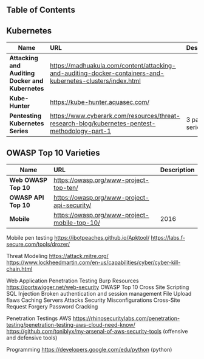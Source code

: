 ## Table of Contents




## Kubernetes
| Name | URL | Description |
| ---------- | :---------- | :---------- |
| **Attacking and Auditing Docker and Kubernetes** |  https://madhuakula.com/content/attacking-and-auditing-docker-containers-and-kubernetes-clusters/index.html |
| **Kube-Hunter** |  https://kube-hunter.aquasec.com/ |
| **Pentesting Kubernetes Series** |  https://www.cyberark.com/resources/threat-research-blog/kubernetes-pentest-methodology-part-1 | 3 part series] |
 
  
## OWASP Top 10 Varieties
| Name | URL | Description |
| ---------- | :---------- | :---------- |  
| **Web OWASP Top 10** | https://owasp.org/www-project-top-ten/ | |
| **OWASP API Top 10** | https://owasp.org/www-project-api-security/ | |
| **Mobile** | https://owasp.org/www-project-mobile-top-10/ | 2016 |
  

Mobile pen testing
  https://ibotpeaches.github.io/Apktool/
  https://labs.f-secure.com/tools/drozer/
  

Threat Modeling
  https://attack.mitre.org/
  https://www.lockheedmartin.com/en-us/capabilities/cyber/cyber-kill-chain.html
  

Web Application Penetration Testing
  Burp Resources
    https://portswigger.net/web-security
  OWASP Top 10
    Cross Site Scripting
    SQL Injection
    Broken authentication and session management
    File Upload flaws
    Caching Servers Attacks
    Security Misconfigurations
    Cross-Site Request Forgery
    Password Cracking

Penetration Testings AWS
  https://rhinosecuritylabs.com/penetration-testing/penetration-testing-aws-cloud-need-know/
  https://github.com/toniblyx/my-arsenal-of-aws-security-tools (offensive and defensive tools)
  

Programming
  https://developers.google.com/edu/python (python)
  
